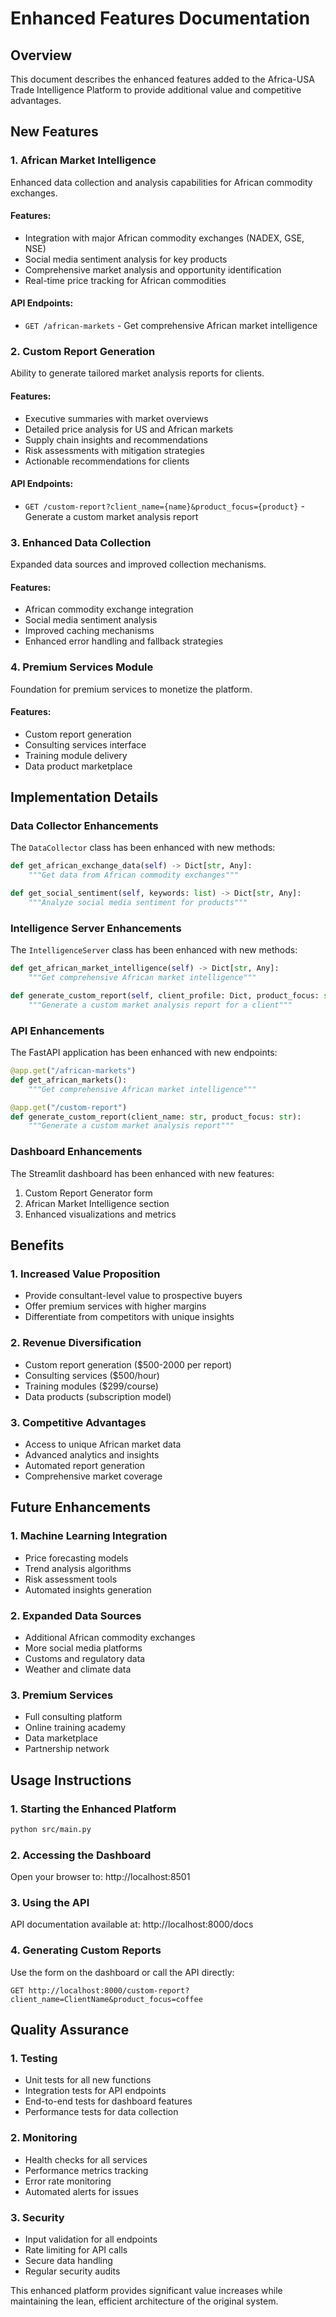 # Enhanced Features Documentation

## Overview
This document describes the enhanced features added to the Africa-USA Trade Intelligence Platform to provide additional value and competitive advantages.

## New Features

### 1. African Market Intelligence
Enhanced data collection and analysis capabilities for African commodity exchanges.

#### Features:
- Integration with major African commodity exchanges (NADEX, GSE, NSE)
- Social media sentiment analysis for key products
- Comprehensive market analysis and opportunity identification
- Real-time price tracking for African commodities

#### API Endpoints:
- `GET /african-markets` - Get comprehensive African market intelligence

### 2. Custom Report Generation
Ability to generate tailored market analysis reports for clients.

#### Features:
- Executive summaries with market overviews
- Detailed price analysis for US and African markets
- Supply chain insights and recommendations
- Risk assessments with mitigation strategies
- Actionable recommendations for clients

#### API Endpoints:
- `GET /custom-report?client_name={name}&product_focus={product}` - Generate a custom market analysis report

### 3. Enhanced Data Collection
Expanded data sources and improved collection mechanisms.

#### Features:
- African commodity exchange integration
- Social media sentiment analysis
- Improved caching mechanisms
- Enhanced error handling and fallback strategies

### 4. Premium Services Module
Foundation for premium services to monetize the platform.

#### Features:
- Custom report generation
- Consulting services interface
- Training module delivery
- Data product marketplace

## Implementation Details

### Data Collector Enhancements
The `DataCollector` class has been enhanced with new methods:

```python
def get_african_exchange_data(self) -> Dict[str, Any]:
    """Get data from African commodity exchanges"""

def get_social_sentiment(self, keywords: list) -> Dict[str, Any]:
    """Analyze social media sentiment for products"""
```

### Intelligence Server Enhancements
The `IntelligenceServer` class has been enhanced with new methods:

```python
def get_african_market_intelligence(self) -> Dict[str, Any]:
    """Get comprehensive African market intelligence"""

def generate_custom_report(self, client_profile: Dict, product_focus: str) -> Dict[str, Any]:
    """Generate a custom market analysis report for a client"""
```

### API Enhancements
The FastAPI application has been enhanced with new endpoints:

```python
@app.get("/african-markets")
def get_african_markets():
    """Get comprehensive African market intelligence"""

@app.get("/custom-report")
def generate_custom_report(client_name: str, product_focus: str):
    """Generate a custom market analysis report"""
```

### Dashboard Enhancements
The Streamlit dashboard has been enhanced with new features:

1. Custom Report Generator form
2. African Market Intelligence section
3. Enhanced visualizations and metrics

## Benefits

### 1. Increased Value Proposition
- Provide consultant-level value to prospective buyers
- Offer premium services with higher margins
- Differentiate from competitors with unique insights

### 2. Revenue Diversification
- Custom report generation ($500-2000 per report)
- Consulting services ($500/hour)
- Training modules ($299/course)
- Data products (subscription model)

### 3. Competitive Advantages
- Access to unique African market data
- Advanced analytics and insights
- Automated report generation
- Comprehensive market coverage

## Future Enhancements

### 1. Machine Learning Integration
- Price forecasting models
- Trend analysis algorithms
- Risk assessment tools
- Automated insights generation

### 2. Expanded Data Sources
- Additional African commodity exchanges
- More social media platforms
- Customs and regulatory data
- Weather and climate data

### 3. Premium Services
- Full consulting platform
- Online training academy
- Data marketplace
- Partnership network

## Usage Instructions

### 1. Starting the Enhanced Platform
```bash
python src/main.py
```

### 2. Accessing the Dashboard
Open your browser to: http://localhost:8501

### 3. Using the API
API documentation available at: http://localhost:8000/docs

### 4. Generating Custom Reports
Use the form on the dashboard or call the API directly:
```
GET http://localhost:8000/custom-report?client_name=ClientName&product_focus=coffee
```

## Quality Assurance

### 1. Testing
- Unit tests for all new functions
- Integration tests for API endpoints
- End-to-end tests for dashboard features
- Performance tests for data collection

### 2. Monitoring
- Health checks for all services
- Performance metrics tracking
- Error rate monitoring
- Automated alerts for issues

### 3. Security
- Input validation for all endpoints
- Rate limiting for API calls
- Secure data handling
- Regular security audits

This enhanced platform provides significant value increases while maintaining the lean, efficient architecture of the original system.